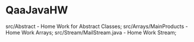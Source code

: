 # QaaJavaHW
src/Abstract - Home Work for Abstract Classes; 
src/Arrays/MainProducts -  Home Work Arrays; 
src/Stream/MailStream.java - Home Work Stream;

